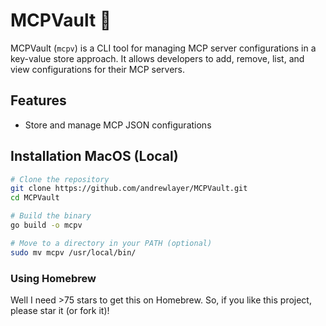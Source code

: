 # MCPVault 🔐

MCPVault (`mcpv`) is a CLI tool for managing MCP server configurations in a key-value store approach. It allows developers to add, remove, list, and view configurations for their MCP servers.

## Features

- Store and manage MCP JSON configurations

## Installation MacOS (Local)
```bash
# Clone the repository
git clone https://github.com/andrewlayer/MCPVault.git
cd MCPVault

# Build the binary
go build -o mcpv

# Move to a directory in your PATH (optional)
sudo mv mcpv /usr/local/bin/
```

### Using Homebrew
Well I need >75 stars to get this on Homebrew. So, if you like this project, please star it (or fork it)!